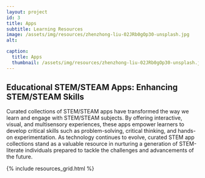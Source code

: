 ```yaml
---
layout: project
id: 3
title: Apps
subtitle: Learning Resources
image: /assets/img/resources/zhenzhong-liu-02JRb0gOp30-unsplash.jpg
alt:

caption:
  title: Apps
  thumbnail: /assets/img/resources/zhenzhong-liu-02JRb0gOp30-unsplash.jpg
---
```


## Educational STEM/STEAM Apps: Enhancing STEM/STEAM Skills

Curated collections of STEM/STEAM apps have transformed the way we learn and engage with STEM/STEAM subjects. By offering interactive, visual, and multisensory experiences, these apps empower learners to develop critical skills such as problem-solving, critical thinking, and hands-on experimentation. As technology continues to evolve, curated STEM app collections stand as a valuable resource in nurturing a generation of STEM-literate individuals prepared to tackle the challenges and advancements of the future.

{% include resources_grid.html %}

